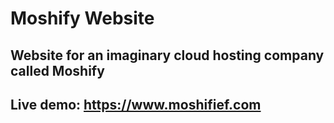 # Moshify Website
## Website for an imaginary cloud hosting company called Moshify
## Live demo: https://www.moshifief.com
